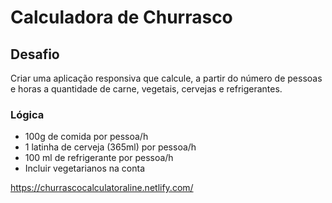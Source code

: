 # Calculadora de Churrasco

## Desafio
Criar uma aplicação responsiva que calcule, a partir do número de pessoas e horas a quantidade de carne, vegetais, cervejas e refrigerantes.

### Lógica
- 100g de comida por pessoa/h
- 1 latinha de cerveja (365ml) por pessoa/h
- 100 ml de refrigerante por pessoa/h
- Incluir vegetarianos na conta

https://churrascocalculatoraline.netlify.com/
